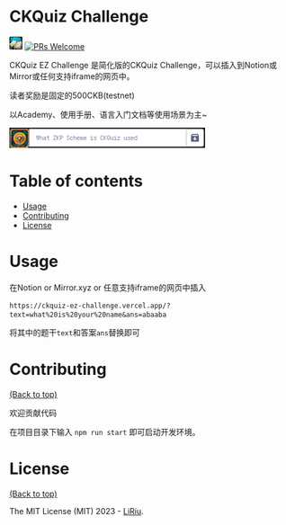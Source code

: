 # CKQuiz Challenge

[![forthebadge](./public/book.png)](https://ckquiz-home.vercel.app/)
[![PRs Welcome](https://img.shields.io/badge/PRs-welcome-brightgreen.svg?style=shields)](https://github.com/LiRiu/ckquiz-challenge/pulls)

CKQuiz EZ Challenge 是简化版的CKQuiz Challenge，可以插入到Notion或Mirror或任何支持iframe的网页中。

读者奖励是固定的500CKB(testnet)

以Academy、使用手册、语言入门文档等使用场景为主~

 ![image](./public/screenshot.png)

# Table of contents

- [Usage](#usage)
- [Contributing](#contributing)
- [License](#license)

# Usage
在Notion or Mirror.xyz or 任意支持iframe的网页中插入
```
https://ckquiz-ez-challenge.vercel.app/?text=what%20is%20your%20name&ans=abaaba
```
将其中的题干`text`和答案`ans`替换即可

# Contributing

[(Back to top)](#table-of-contents)

欢迎贡献代码

在项目目录下输入 `npm run start` 即可启动开发环境。

# License

[(Back to top)](#table-of-contents)


The MIT License (MIT) 2023 - [LiRiu](https://github.com/liriu/).